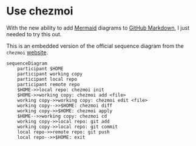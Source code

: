 # Use chezmoi

With the new ability to add [Mermaid](https://mermaid-js.github.io/mermaid/#/) diagrams to [GitHub Markdown](https://github.blog/2022-02-14-include-diagrams-markdown-files-mermaid/), I just needed to try this out.

This is an embedded version of the official sequence diagram from the `chezmoi` [website](https://www.chezmoi.io/quick-start/#start-using-chezmoi-on-your-current-machine).

```mermaid
sequenceDiagram
    participant $HOME
    participant working copy
    participant local repo
    participant remote repo
    $HOME->>local repo: chezmoi init
    $HOME->>working copy: chezmoi add <file>
    working copy->>working copy: chezmoi edit <file>
    working copy-->>$HOME: chezmoi diff
    working copy->>$HOME: chezmoi apply
    $HOME-->>working copy: chezmoi cd
    working copy->>local repo: git add
    working copy->>local repo: git commit
    local repo->>remote repo: git push
    local repo-->>$HOME: exit
```
